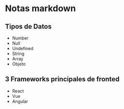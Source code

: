 # Notas markdown

## Tipos de Datos

- Number
-  Null
- Undefined
- String
- Array
- Objeto

## 3 Frameworks principales de fronted

- React
- Vue
- Angular